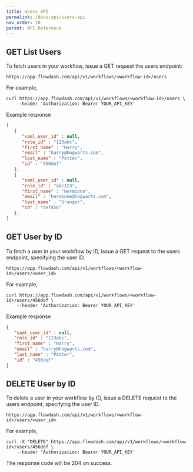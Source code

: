 ```yaml
---
title: Users API
permalink: /docs/api/users-api
nav_order: 10
parent: API Reference
---
```

## GET List Users

To fetch users in your workflow, issue a GET request the users endpoint:

```
https://app.flowdash.com/api/v1/workflows/<workflow-id>/users
```

For example,

```
curl https://app.flowdash.com/api/v1/workflows/<workflow-id>/users \
    --header 'Authorization: Bearer YOUR_API_KEY'
```

Example response
```json
[
   {
      "saml_user_id" : null,
      "role_id" : "123abc",
      "first_name" : "Harry",
      "email" : "harry@hogwarts.com",
      "last_name" : "Potter",
      "id" : "456def"
   },
   {
      "saml_user_id" : null,
      "role_id" : "abc123",
      "first_name" : "Hermione",
      "email" : "hermione@hogwarts.com",
      "last_name" : "Granger",
      "id" : "def456"
   },   
]
```

## GET User by ID

To fetch a user in your workflow by ID, issue a GET request to the users endpoint, specifying the user ID.

```
https://app.flowdash.com/api/v1/workflows/<workflow-id>/users/<user_id>
```

For example,
```
curl https://app.flowdash.com/api/v1/workflows/<workflow-id>/users/456def \
    --header 'Authorization: Bearer YOUR_API_KEY'
```

Example response
```json
{
   "saml_user_id" : null,
   "role_id" : "123abc",
   "first_name" : "Harry",
   "email" : "harry@hogwarts.com",
   "last_name" : "Potter",
   "id" : "456def"
}
```

## DELETE User by ID

To delete a user in your workflow by ID, issue a DELETE request to the users endpoint, specifying the user ID.

```
https://app.flowdash.com/api/v1/workflows/<workflow-id>/users/<user_id>
```

For example,
```
curl -X "DELETE" https://app.flowdash.com/api/v1/workflows/<workflow-id>/users/456def \
    --header 'Authorization: Bearer YOUR_API_KEY'
```

The response code will be 204 on success.
